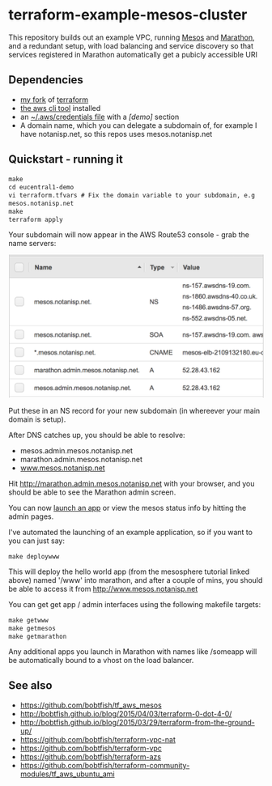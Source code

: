 # terraform-example-mesos-cluster

This repository builds out an example VPC, running [Mesos](http://mesos.apache.org/) and [Marathon](https://github.com/mesosphere/marathon),
and a redundant setup, with load balancing and service discovery so that services registered in Marathon
automatically get a pubicly accessible URI

## Dependencies

  * [my fork](https://github.com/bobtfish/terraform) of [terraform](https://www.terraform.io/)
  * [the aws cli tool](http://aws.amazon.com/cli/) installed
  * an [~/.aws/credentials file](http://docs.aws.amazon.com/cli/latest/userguide/cli-chap-getting-started.html#cli-config-files) with a _[demo]_ section
  * A domain name, which you can delegate a subdomain of, for example I have notanisp.net, so this repos uses mesos.notanisp.net

## Quickstart - running it

    make
    cd eucentral1-demo
    vi terraform.tfvars # Fix the domain variable to your subdomain, e.g mesos.notanisp.net
    make
    terraform apply

Your subdomain will now appear in the AWS Route53 console - grab the name servers:

![Route53 console](route53.png)

Put these in an NS record for your new subdomain (in whereever your main domain is setup).

After DNS catches up, you should be able to resolve:

  * mesos.admin.mesos.notanisp.net
  * marathon.admin.mesos.notanisp.net
  * www.mesos.notanisp.net

Hit http://marathon.admin.mesos.notanisp.net with your browser, and you should be able to see the
Marathon admin screen.

You can now [launch an app](https://mesosphere.com/docs/tutorials/run-services-with-marathon)
or view the mesos status info by hitting the admin pages.

I've automated the launching of an example application, so if you want to you can just say:

    make deploywww

This will deploy the hello world app (from the mesosphere tutorial linked above) named '/www'
into marathon, and after a couple of mins, you should be able to access it from http://www.mesos.notanisp.net

You can get get app / admin interfaces using the following makefile targets:

    make getwww
    make getmesos
    make getmarathon

Any additional apps you launch in Marathon with names like /someapp will be automatically bound
to a vhost on the load balancer.

## See also

  * https://github.com/bobtfish/tf_aws_mesos
  * http://bobtfish.github.io/blog/2015/04/03/terraform-0-dot-4-0/
  * http://bobtfish.github.io/blog/2015/03/29/terraform-from-the-ground-up/
  * https://github.com/bobtfish/terraform-vpc-nat
  * https://github.com/bobtfish/terraform-vpc
  * https://github.com/bobtfish/terraform-azs
  * https://github.com/bobtfish/terraform-community-modules/tf_aws_ubuntu_ami

